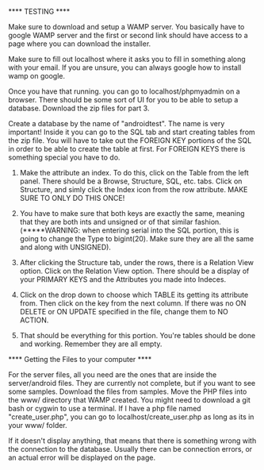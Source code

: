 **** TESTING ****

Make sure to download and setup a WAMP server. You basically have to google WAMP server and the first or second link should have access to a page where you can download the installer.

Make sure to fill out localhost where it asks you to fill in something along with your email. If you are unsure, you can always google how to install wamp on google.

Once you have that running. you can go to localhost/phpmyadmin on a browser. There should be some sort of UI for you to be able to setup a database. Download the zip files for part 3.

Create a database by the name of "androidtest". The name is very important! Inside it you can go to the SQL tab and start creating tables from the zip file. You will have to take out the FOREIGN KEY portions of the SQL in order to be able to create the table at first. For FOREIGN KEYS there is something special you have to do.

1) Make the attribute an index. To do this, click on the Table from the left panel. There should be a Browse, Structure, SQL, etc. tabs. Click on Structure, and simly click the Index icon from the row attribute. MAKE SURE TO ONLY DO THIS ONCE!

2) You have to make sure that both keys are exactly the same, meaning that they are both ints and unsigned or of that similar fashion. (*****WARNING: when entering serial into the SQL portion, this is going to change the Type to bigint(20). Make sure they are all the same and along with UNSIGNED). 

3) After clicking the Structure tab, under the rows, there is a Relation View option. Click on the Relation View option. There should be a display of your PRIMARY KEYS and the Attributes you made into Indeces.

4) Click on the drop down to choose which TABLE its getting its attribute from. Then click on the key from the next column. If there was no ON DELETE or ON UPDATE specified in the file, change them to NO ACTION.

5) That should be everything for this portion. You're tables should be done and working. Remember they are all empty.



**** Getting the Files to your computer **** 

For the server files, all you need are the ones that are inside the server/android files. They are currently not complete, but if you want to see some samples. Download the files from samples. Move the PHP files into the www/ directory that WAMP created. You might need to download a git bash or cygwin to use a terminal. If I have a php file named "create_user.php", you can go to localhost/create_user.php as long as its in your www/ folder.

If it doesn't display anything, that means that there is something wrong with the connection to the database. Usually there can be connection errors, or an actual error will be displayed on the page.
